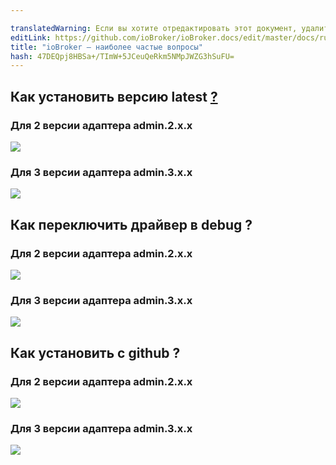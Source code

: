 ```yaml
---

translatedWarning: Если вы хотите отредактировать этот документ, удалите поле «translationFrom», в противном случае этот документ будет снова автоматически переведен
editLink: https://github.com/ioBroker/ioBroker.docs/edit/master/docs/ru/faq/basic.md
title: "ioBroker — наиболее частые вопросы"
hash: 47DEQpj8HBSa+/TImW+5JCeuQeRkm5NMpJWZG3hSuFU=
---
```

## Как установить версию latest [?][1]
### Для 2 версии адаптера admin.2.x.x
![][2]
### Для 3 версии адаптера admin.3.x.x
![][3]
## Как переключить драйвер в debug ?
### Для 2 версии адаптера admin.2.x.x
![][4]
### Для 3 версии адаптера admin.3.x.x
![][5]
## Как установить c github ?
### Для 2 версии адаптера admin.2.x.x
![][6]
### Для 3 версии адаптера admin.3.x.x
![][7]

[1]: http://iobroker.net/
[2]: https://raw.githubusercontent.com/smartshome/smartshome.github.io/master/assets/image/latest.jpg
[3]: https://raw.githubusercontent.com/smartshome/smartshome.github.io/master/assets/image/latest_3.jpg
[4]: https://raw.githubusercontent.com/smartshome/smartshome.github.io/master/assets/image/debug.jpg
[5]: https://raw.githubusercontent.com/smartshome/smartshome.github.io/master/assets/image/debug_3.jpg
[6]: https://raw.githubusercontent.com/smartshome/smartshome.github.io/master/assets/image/git.jpg
[7]: https://raw.githubusercontent.com/smartshome/smartshome.github.io/master/assets/image/git_3.jpg
